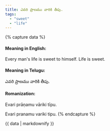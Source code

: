 ```yaml
---
title: ఎవరి ప్రాణము వారికి తీపు.
tags:
  - "sweet"
  - "life"
---
```


{% capture data %}
#### Meaning in English:
Every man's life is sweet to himself.
Life is sweet.

#### Meaning in Telugu:
ఎవరి ప్రాణము వారికి తీపు.

#### Romanization:
Evari prāṇamu vāriki tīpu.

Evari pranamu variki tipu.
{% endcapture %}

{{ data | markdownify }}

